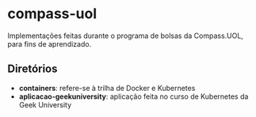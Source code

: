 # compass-uol
 Implementações feitas durante o programa de bolsas da Compass.UOL, para fins de aprendizado. 

## Diretórios
 * __containers__: refere-se à trilha de Docker e Kubernetes
 * __aplicacao-geekuniversity__: aplicação feita no curso de Kubernetes da Geek University
